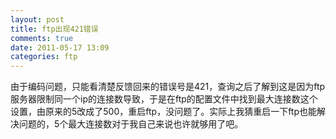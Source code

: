 ```yaml
---
layout: post
title: ftp出现421错误
comments: true
date: 2011-05-17 13:09
categories: ftp
---
```


由于编码问题，只能看清楚反馈回来的错误号是421，查询之后了解到这是因为ftp服务器限制同一个ip的连接数导致，于是在ftp的配置文件中找到最大连接数这个设置，由原来的5改成了500，重启ftp，没问题了。实际上我猜重启一下ftp也能解决问题的，5个最大连接数对于我自己来说也许就够用了吧。